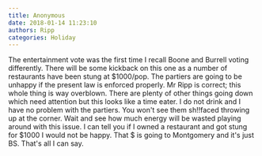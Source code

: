 ```yaml
---
title: Anonymous
date: 2018-01-14 11:23:10
authors: Ripp
categories: Holiday
---
```


 The entertainment vote was the first time I recall Boone and Burrell voting differently. There will be some kickback on this one as a number of restaurants have been stung at $1000/pop.
The partiers are going to be unhappy if the present law is enforced properly. Mr Ripp is correct; this whole thing is way overblown.  There are plenty of other things going down which need attention but this looks like a time eater. I do not drink and I have no problem with the partiers. You won't see them sh!!faced throwing up at the corner. Wait and see how much energy will be wasted playing around with this issue. I can tell you if I owned a restaurant and got stung for $1000 I would not be happy. That $ is going to Montgomery and it's just BS. That's all I can say.